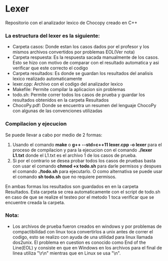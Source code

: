 # Lexer

Repositorio con el analizador lexico de Chocopy creado en C++

### La estructura del lexer es la siguiente:
- Carpeta casos: Donde estan los casos dados por el profesor y los mismos archivos convertidos por problemas EOL(Ver nota)
- Carpeta  respuesta: Es la respuesta sacada manualmente de los casos. Esto se hizo con motivo de comparar con el resultado automatica y asi verificar que este correcto el codigo
- Carpeta resultados: Es donde se guardan los resultados del analisis lexico realizado automaticamente
- lexer.cpp: Archivo con el codigo del analizador lexico
- Makefile: Permite compilar la aplicacion sin problemas
- todo.sh: Permite correr todos los casos de prueba y guardar los resultados obtenidos en la carpeta Resultados
- ChocoPy.pdf: Donde se encuentra un resumen del lenguaje ChocoPy con algunas de las convenciones utilizadas

### Compilacion y ejecucion
Se puede llevar a cabo por medio de 2 formas:
1. Usando el comando **make** o **g++ --std=c++11 lexer.cpp -o lexer** para el proceso de compilacion y para la ejecucion con el comando **./lexer L1.txt** donde el L1.txt es el archivo 1 de los casos de prueba.
2. Si por el contrario se desea probar todos los casos de pruebas basta con usar el comando **chmod +x todo.sh** para darle permisos y despues el comando **./todo.sh**  para ejecutarlo. O como alternativa se puede usar el comando **sh todo.sh** que no requiere permisos.

En ambas formas los resultados son guardados en en la carpeta Resultados. Esta carpeta se crea automaticamente con el script de todo.sh en caso de que se realize el testeo por el metodo 1 toca verificar que se encuentre creada la carpeta.

### Nota:
- Los archivos de prueba   fueron creados en windows y por problemas de compactibilidad con linux toca convertirlos a unix antes de correr el codigo, esto se realizo con ayuda de una utilidad para linux llamada dos2unix. El problema en cuestion es conocido como End of the Line(EOL) y consiste en que en Windows en los archivos para el final de linea utiliza "\r\n" mientras que en Linux se usa "\n".

